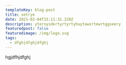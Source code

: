 ```yaml
---
templateKey: blog-post
title: setrye
date: 2021-02-04T15:11:31.228Z
description: ytersysdertyrtyrtyhuytawsrtewrtggseery
featuredpost: false
featuredimage: /img/logo.svg
tags:
  - dfghjdfghjdfghj
---
```

hgjdfhjdfghj